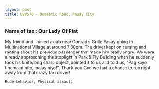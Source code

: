 ```yaml
---
layout: post
title: UVV570 - Domestic Road, Pasay City
---
```


### Name of taxi: Our Lady Of Piat

My friend and I hailed a cab near Conrad's Grille Pasay going to Multinational Village at around 7:30pm. The driver kept on cursing and ranting about his previous passenger that made him really angry. We were already approaching the stoplight in Park & Fly Building when he suddenly took his knife/long sharp object, pointed it to us and told us, "Pag kayo tinamaan nito, malas niyo!". Thank you God we had a chance to run right away from that crazy taxi driver!

```Rude behavior, Physical assault```
